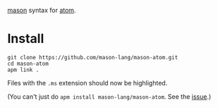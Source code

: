 [mason](http://mason-lang.org) syntax for [atom](https://atom.io).

Install
===

	git clone https://github.com/mason-lang/mason-atom.git
	cd mason-atom
	apm link .

Files with the `.ms` extension should now be highlighted.

(You can't just do `apm install mason-lang/mason-atom`.
See the [issue](https://github.com/atom/apm/issues/355).)
